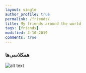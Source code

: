 ```yaml
---
layout: single
author_profile: true
permalink: /friends/
title: My friends around the world
tags: [friends]
modified: 4-10-2019
comments: true
---
```


### همکلاسی‌ها

![alt text]({{amirrezavishteh.github.io}}/assets/images/friends.jpg "hobbies")


